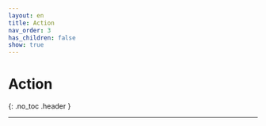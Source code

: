 ```yaml
---
layout: en
title: Action
nav_order: 3
has_children: false
show: true
---
```


# Action
{: .no_toc .header }

----
